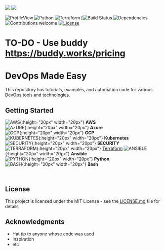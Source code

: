![](./img/devops.jpg)
![](./img/tagline.jpg)

![ProfileView](https://komarev.com/ghpvc/?username=rathi-prashant)
![Python](https://img.shields.io/badge/python-v3.7+-blue.svg)
![Terraform](https://img.shields.io/badge/terraform-v12.09+-blue.svg)
[![Build Status]()
![Dependencies](https://img.shields.io/badge/dependencies-up%20to%20date-brightgreen.svg)
![Contributions welcome](https://img.shields.io/badge/contributions-welcome-orange.svg)
[![License](https://img.shields.io/badge/license-MIT-blue.svg)](https://opensource.org/licenses/MIT)

# TO-DO - Use buddy https://buddy.works/pricing

# DevOps Made Easy

This repository has tutorials, examples, and automation code for various DevOps tools and technologies.

## Getting Started

![AWS](./img/folder-icon.png){:height="20px" width="20px"} **AWS**  
![AZURE](./img/folder-icon.png){:height="20px" width="20px"} **Azure**  
![GCP](./img/folder-icon.png){:height="20px" width="20px"} **GCP**  
![KUBERNETES](./img/folder-icon.png){:height="20px" width="20px"} **Kubernetes**  
![SECURITY](./img/folder-icon.png){:height="20px" width="20px"} **SECURITY**  
![TERRAFORM](./img/folder-icon.png){:height="20px" width="20px"} [Terraform](https://github.com/rathi-prashant/awesome_devops_examples/tree/master/terraform) 
![ANSIBLE](./img/folder-icon.png){:height="20px" width="20px"} **Ansible**  
![PYTHON](./img/folder-icon.png){:height="20px" width="20px"} **Python**  
![BASH](./img/folder-icon.png){:height="20px" width="20px"} **Bash**  

<br/>


## License

This project is licensed under the MIT License - see the [LICENSE.md](https://github.com/rathi-prashant/awesome_devops_examples/blob/master/docs/LICENSE.md) file for details

## Acknowledgments

* Hat tip to anyone whose code was used
* Inspiration
* etc
